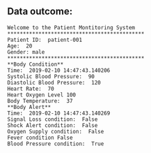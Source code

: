 ## Data outcome:
    Welcome to the Patient Montitoring System
    ********************************************
    Patient ID:  patient-001
    Age:  20
    Gender: male
    ********************************************
    **Body Condition**
    Time:  2019-02-10 14:47:43.140206
    Systolic Blood Pressure:  90
    Diastolic Blood Pressure:  120
    Heart Rate:  70
    Heart Oxygen Level 100
    Body Temperature:  37
    **Body Alert**
    Time:  2019-02-10 14:47:43.140269
    Signal Loss condition:  False
    Shock Alert condition:  False
    Oxygen Supply condition:  False
    Fever condition False
    Blood Pressure condition:  True
